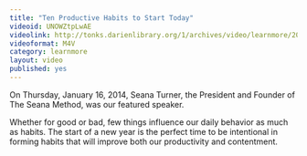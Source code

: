```yaml
---
title: "Ten Productive Habits to Start Today"
videoid: UNOWZtpLwAE
videolink: http://tonks.darienlibrary.org/1/archives/video/learnmore/20140116_ten_productive_habits.m4v
videoformat: M4V
category: learnmore
layout: video
published: yes
---
```


On Thursday, January 16, 2014, Seana Turner, the President and Founder of The Seana Method, was our featured speaker. 

Whether for good or bad, few things influence our daily behavior as much as habits. The start of a new year is the perfect time to be intentional in forming habits that will improve both our productivity and contentment.